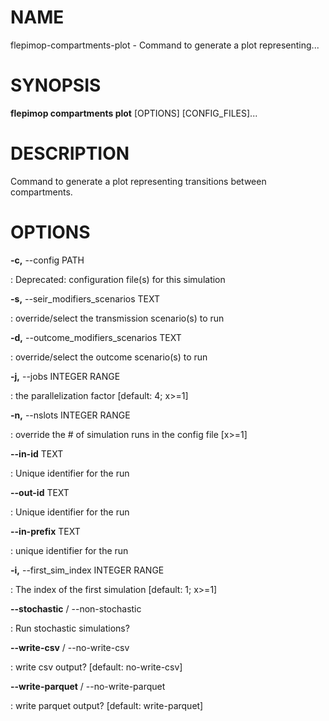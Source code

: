 NAME
====

flepimop-compartments-plot - Command to generate a plot representing\...

SYNOPSIS
========

**flepimop compartments plot** \[OPTIONS\] \[CONFIG_FILES\]\...

DESCRIPTION
===========

Command to generate a plot representing transitions between
compartments.

OPTIONS
=======

**-c,** \--config PATH

:   Deprecated: configuration file(s) for this simulation

**-s,** \--seir_modifiers_scenarios TEXT

:   override/select the transmission scenario(s) to run

**-d,** \--outcome_modifiers_scenarios TEXT

:   override/select the outcome scenario(s) to run

**-j,** \--jobs INTEGER RANGE

:   the parallelization factor \[default: 4; x\>=1\]

**-n,** \--nslots INTEGER RANGE

:   override the \# of simulation runs in the config file \[x\>=1\]

**\--in-id** TEXT

:   Unique identifier for the run

**\--out-id** TEXT

:   Unique identifier for the run

**\--in-prefix** TEXT

:   unique identifier for the run

**-i,** \--first_sim_index INTEGER RANGE

:   The index of the first simulation \[default: 1; x\>=1\]

**\--stochastic** / \--non-stochastic

:   Run stochastic simulations?

**\--write-csv** / \--no-write-csv

:   write csv output? \[default: no-write-csv\]

**\--write-parquet** / \--no-write-parquet

:   write parquet output? \[default: write-parquet\]

